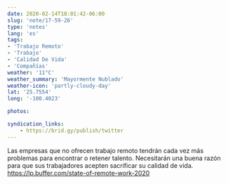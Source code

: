 ```yaml
---
date: 2020-02-14T18:01:42-06:00
slug: 'note/17-59-26'
type: 'notes'
lang: 'es'
tags:
- 'Trabajo Remoto'
- 'Trabajo'
- 'Calidad De Vida'
- 'Compañías'
weather: '11°C'
weather_summary: 'Mayormente Nublado'
weather-icon: 'partly-cloudy-day'
lat: '25.7554'
long: '-100.4023'

photos:

syndication_links:
    - https://brid.gy/publish/twitter
---
```

Las empresas que no ofrecen trabajo remoto tendrán cada vez más problemas para encontrar o retener talento.
Necesitarán una buena razón para que sus trabajadores acepten sacrificar su calidad de vida.
https://lp.buffer.com/state-of-remote-work-2020